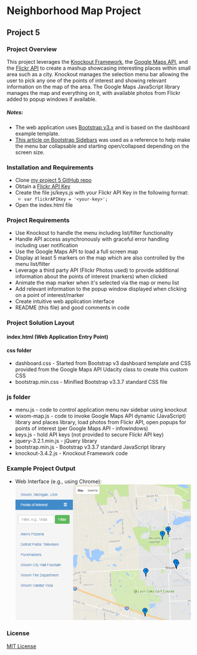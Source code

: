 # Neighborhood Map Project
## Project 5

### Project Overview
This project leverages the [Knockout Framework](http://knockoutjs.com/), the [Google Maps API](https://developers.google.com/maps/), and the [Flickr API](https://www.flickr.com/services/api/) to create a mashup showcasing interesting places within small area such as a city.  Knockout manages the selection menu bar allowing the user to pick any one of the points of interest and showing relevant information on the map of the area.  The Google Maps JavaScript library manages the map and everything on it, with available photos from Flickr added to popup windows if available.
##### Notes:
* The web application uses [Bootstrap v3.x](https://getbootstrap.com/docs/3.3/) and is based on the dashboard example template.
* [This article on Bootstrap Sidebars](https://bootstrapious.com/p/bootstrap-sidebar) was used as a reference to help make the menu bar collapsable and starting open/collapsed depending on the screen size.

### Installation and Requirements
* Clone [my project 5 GitHub repo](https://github.com/sockduct/FSND-Project-5)
* Obtain a [Flickr API Key](https://www.flickr.com/services/api/misc.api_keys.html)
* Create the file js/keys.js with your Flickr API Key in the following format:
  * `var flickrAPIKey = '<your-key>';`
* Open the index.html file

### Project Requirements
* Use Knockout to handle the menu including list/filter functionality
* Handle API access asynchronously with graceful error handling including user notification
* Use the Google Maps API to load a full screen map
* Display at least 5 markers on the map which are also controlled by the menu list/filter
* Leverage a third party API (Flickr Photos used) to provide additional information about the points of interest (markers) when clicked
* Animate the map marker when it's selected via the map or menu list
* Add relevant information to the popup window displayed when clicking on a point of interest/marker
* Create intuitive web application interface
* README (this file) and good comments in code

### Project Solution Layout
#### index.html (Web Application Entry Point)
#### css folder
* dashboard.css - Started from Bootstrap v3 dashboard template and CSS provided from the Google Maps API Udacity class to create this custom CSS
* bootstrap.min.css - Minified Bootstrap v3.3.7 standard CSS file
### js folder
* menu.js - code to control application menu nav sidebar using knockout
* wixom-map.js - code to invoke Google Maps API dynamic (JavaScript) library and places library, load photos from Flickr API, open popups for points of interest (per Google Maps API - infowindows)
* keys.js - hold API keys (not provided to secure Flickr API key)
* jquery-3.2.1.min.js - jQuery library
* bootstrap.min.js - Bootstrap v3.3.7 standard JavaScript library
* knockout-3.4.2.js - Knockout Framework code

### Example Project Output
* Web Interface (e.g., using Chrome):
  ![Cropped View of Starting Page](img/Web_App_ScreenShot.png)

### License
[MIT License](license.txt)

